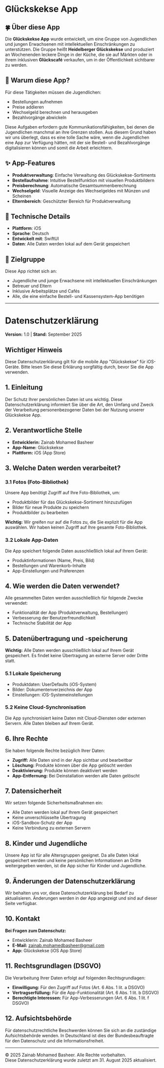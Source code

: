 # Glückskekse App

## 🍀 Über diese App

Die **Glückskekse App** wurde entwickelt, um eine Gruppe von Jugendlichen und jungen Erwachsenen mit intellektuellen Einschränkungen zu unterstützen. Die Gruppe heißt **Heidelberger Glückskekse** und produziert an Wochenenden leckere Dinge in der Küche, die sie auf Märkten oder in ihrem inklusiven **Glückscafé** verkaufen, um in der Öffentlichkeit sichtbarer zu werden.

## 🎯 Warum diese App?

Für diese Tätigkeiten müssen die Jugendlichen:
- Bestellungen aufnehmen
- Preise addieren
- Wechselgeld berechnen und herausgeben
- Bezahlvorgänge abwickeln

Diese Aufgaben erfordern gute Kommunikationsfähigkeiten, bei denen die Jugendlichen manchmal an ihre Grenzen stoßen. Aus diesem Grund haben wir uns überlegt, dass es eine tolle Sache wäre, wenn die Jugendlichen eine App zur Verfügung hätten, mit der sie Bestell- und Bezahlvorgänge digitalisieren können und somit die Arbeit erleichtern.

## ✨ App-Features

- **Produktverwaltung**: Einfache Verwaltung des Glückskekse-Sortiments
- **Bestellaufnahme**: Intuitive Bestellfunktion mit visuellen Produktbildern
- **Preisberechnung**: Automatische Gesamtsummenberechnung
- **Wechselgeld**: Visuelle Anzeige des Wechselgeldes mit Münzen und Scheinen
- **Elternbereich**: Geschützter Bereich für Produktverwaltung

## 🚀 Technische Details

- **Plattform**: iOS 
- **Sprache**: Deutsch
- **Entwickelt mit**: SwiftUI
- **Daten**: Alle Daten werden lokal auf dem Gerät gespeichert

## 👥 Zielgruppe

Diese App richtet sich an:
- Jugendliche und junge Erwachsene mit intellektuellen Einschränkungen
- Betreuer und Eltern
- Inklusive Arbeitsplätze und Cafés
- Alle, die eine einfache Bestell- und Kassensystem-App benötigen

---

# Datenschutzerklärung

**Version:** 1.0 | **Stand:** September 2025

## Wichtiger Hinweis
Diese Datenschutzerklärung gilt für die mobile App "Glückskekse" für iOS-Geräte. Bitte lesen Sie diese Erklärung sorgfältig durch, bevor Sie die App verwenden.

## 1. Einleitung
Der Schutz Ihrer persönlichen Daten ist uns wichtig. Diese Datenschutzerklärung informiert Sie über die Art, den Umfang und Zweck der Verarbeitung personenbezogener Daten bei der Nutzung unserer Glückskekse App.

## 2. Verantwortliche Stelle
- **Entwicklerin:** Zainab Mohamed Basheer
- **App-Name:** Glückskekse
- **Plattform:** iOS (App Store)

## 3. Welche Daten werden verarbeitet?

### 3.1 Fotos (Foto-Bibliothek)
Unsere App benötigt Zugriff auf Ihre Foto-Bibliothek, um:
- Produktbilder für das Glückskekse-Sortiment hinzuzufügen
- Bilder für neue Produkte zu speichern
- Produktbilder zu bearbeiten

**Wichtig:** Wir greifen nur auf die Fotos zu, die Sie explizit für die App auswählen. Wir haben keinen Zugriff auf Ihre gesamte Foto-Bibliothek.

### 3.2 Lokale App-Daten
Die App speichert folgende Daten ausschließlich lokal auf Ihrem Gerät:
- Produktinformationen (Name, Preis, Bild)
- Bestellungen und Warenkorb-Inhalte
- App-Einstellungen und Präferenzen

## 4. Wie werden die Daten verwendet?
Alle gesammelten Daten werden ausschließlich für folgende Zwecke verwendet:
- Funktionalität der App (Produktverwaltung, Bestellungen)
- Verbesserung der Benutzerfreundlichkeit
- Technische Stabilität der App

## 5. Datenübertragung und -speicherung

**Wichtig:** Alle Daten werden ausschließlich lokal auf Ihrem Gerät gespeichert. Es findet keine Übertragung an externe Server oder Dritte statt.

### 5.1 Lokale Speicherung
- Produktdaten: UserDefaults (iOS-System)
- Bilder: Dokumentenverzeichnis der App
- Einstellungen: iOS-Systemeinstellungen

### 5.2 Keine Cloud-Synchronisation
Die App synchronisiert keine Daten mit Cloud-Diensten oder externen Servern. Alle Daten bleiben auf Ihrem Gerät.

## 6. Ihre Rechte
Sie haben folgende Rechte bezüglich Ihrer Daten:
- **Zugriff:** Alle Daten sind in der App sichtbar und bearbeitbar
- **Löschung:** Produkte können über die App gelöscht werden
- **Deaktivierung:** Produkte können deaktiviert werden
- **App-Entfernung:** Bei Deinstallation werden alle Daten gelöscht

## 7. Datensicherheit
Wir setzen folgende Sicherheitsmaßnahmen ein:
- Alle Daten werden lokal auf Ihrem Gerät gespeichert
- Keine unverschlüsselte Übertragung
- iOS-Sandbox-Schutz der App
- Keine Verbindung zu externen Servern

## 8. Kinder und Jugendliche
Unsere App ist für alle Altersgruppen geeignet. Da alle Daten lokal gespeichert werden und keine persönlichen Informationen an Dritte weitergegeben werden, ist die App sicher für Kinder und Jugendliche.

## 9. Änderungen der Datenschutzerklärung
Wir behalten uns vor, diese Datenschutzerklärung bei Bedarf zu aktualisieren. Änderungen werden in der App angezeigt und sind auf dieser Seite verfügbar.

## 10. Kontakt
**Bei Fragen zum Datenschutz:**

- Entwicklerin: Zainab Mohamed Basheer  
- **E-Mail:** zainab.mohamedbasheer@gmail.com 
- **App:** Glückskekse (iOS App Store)

## 11. Rechtsgrundlagen (DSGVO)
Die Verarbeitung Ihrer Daten erfolgt auf folgenden Rechtsgrundlagen:
- **Einwilligung:** Für den Zugriff auf Fotos (Art. 6 Abs. 1 lit. a DSGVO)
- **Vertragserfüllung:** Für die App-Funktionalität (Art. 6 Abs. 1 lit. b DSGVO)
- **Berechtigte Interessen:** Für App-Verbesserungen (Art. 6 Abs. 1 lit. f DSGVO)

## 12. Aufsichtsbehörde
Für datenschutzrechtliche Beschwerden können Sie sich an die zuständige Aufsichtsbehörde wenden. In Deutschland ist dies der Bundesbeauftragte für den Datenschutz und die Informationsfreiheit.

---

© 2025 Zainab Mohamed Basheer. Alle Rechte vorbehalten.  
Diese Datenschutzerklärung wurde zuletzt am 31. August 2025 aktualisiert. 
